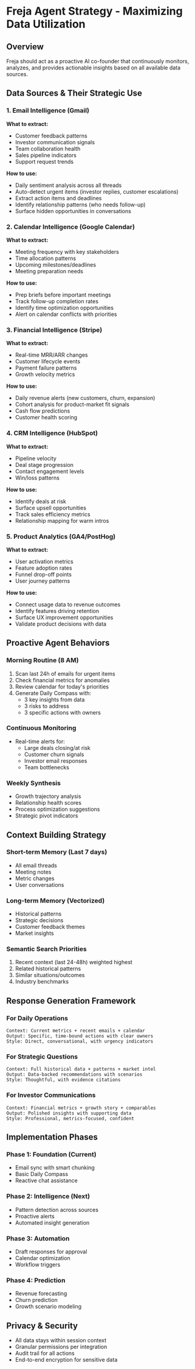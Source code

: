 # Freja Agent Strategy - Maximizing Data Utilization

## Overview
Freja should act as a proactive AI co-founder that continuously monitors, analyzes, and provides actionable insights based on all available data sources.

## Data Sources & Their Strategic Use

### 1. Email Intelligence (Gmail)
**What to extract:**
- Customer feedback patterns
- Investor communication signals
- Team collaboration health
- Sales pipeline indicators
- Support request trends

**How to use:**
- Daily sentiment analysis across all threads
- Auto-detect urgent items (investor replies, customer escalations)
- Extract action items and deadlines
- Identify relationship patterns (who needs follow-up)
- Surface hidden opportunities in conversations

### 2. Calendar Intelligence (Google Calendar)
**What to extract:**
- Meeting frequency with key stakeholders
- Time allocation patterns
- Upcoming milestones/deadlines
- Meeting preparation needs

**How to use:**
- Prep briefs before important meetings
- Track follow-up completion rates
- Identify time optimization opportunities
- Alert on calendar conflicts with priorities

### 3. Financial Intelligence (Stripe)
**What to extract:**
- Real-time MRR/ARR changes
- Customer lifecycle events
- Payment failure patterns
- Growth velocity metrics

**How to use:**
- Daily revenue alerts (new customers, churn, expansion)
- Cohort analysis for product-market fit signals
- Cash flow predictions
- Customer health scoring

### 4. CRM Intelligence (HubSpot)
**What to extract:**
- Pipeline velocity
- Deal stage progression
- Contact engagement levels
- Win/loss patterns

**How to use:**
- Identify deals at risk
- Surface upsell opportunities
- Track sales efficiency metrics
- Relationship mapping for warm intros

### 5. Product Analytics (GA4/PostHog)
**What to extract:**
- User activation metrics
- Feature adoption rates
- Funnel drop-off points
- User journey patterns

**How to use:**
- Connect usage data to revenue outcomes
- Identify features driving retention
- Surface UX improvement opportunities
- Validate product decisions with data

## Proactive Agent Behaviors

### Morning Routine (8 AM)
1. Scan last 24h of emails for urgent items
2. Check financial metrics for anomalies
3. Review calendar for today's priorities
4. Generate Daily Compass with:
   - 3 key insights from data
   - 3 risks to address
   - 3 specific actions with owners

### Continuous Monitoring
- Real-time alerts for:
  - Large deals closing/at risk
  - Customer churn signals
  - Investor email responses
  - Team bottlenecks

### Weekly Synthesis
- Growth trajectory analysis
- Relationship health scores
- Process optimization suggestions
- Strategic pivot indicators

## Context Building Strategy

### Short-term Memory (Last 7 days)
- All email threads
- Meeting notes
- Metric changes
- User conversations

### Long-term Memory (Vectorized)
- Historical patterns
- Strategic decisions
- Customer feedback themes
- Market insights

### Semantic Search Priorities
1. Recent context (last 24-48h) weighted highest
2. Related historical patterns
3. Similar situations/outcomes
4. Industry benchmarks

## Response Generation Framework

### For Daily Operations
```
Context: Current metrics + recent emails + calendar
Output: Specific, time-bound actions with clear owners
Style: Direct, conversational, with urgency indicators
```

### For Strategic Questions
```
Context: Full historical data + patterns + market intel
Output: Data-backed recommendations with scenarios
Style: Thoughtful, with evidence citations
```

### For Investor Communications
```
Context: Financial metrics + growth story + comparables
Output: Polished insights with supporting data
Style: Professional, metrics-focused, confident
```

## Implementation Phases

### Phase 1: Foundation (Current)
- Email sync with smart chunking
- Basic Daily Compass
- Reactive chat assistance

### Phase 2: Intelligence (Next)
- Pattern detection across sources
- Proactive alerts
- Automated insight generation

### Phase 3: Automation
- Draft responses for approval
- Calendar optimization
- Workflow triggers

### Phase 4: Prediction
- Revenue forecasting
- Churn prediction
- Growth scenario modeling

## Privacy & Security
- All data stays within session context
- Granular permissions per integration
- Audit trail for all actions
- End-to-end encryption for sensitive data
